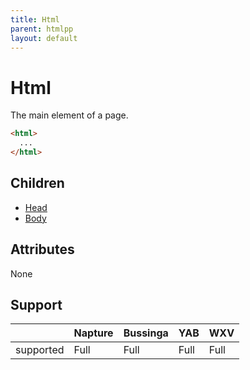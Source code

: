 ```yaml
---
title: Html
parent: htmlpp
layout: default
---
```

# Html
The main element of a page.

```html
<html>
  ...
</html>
```

## Children
- [Head](head.md)
- [Body](body.md)

## Attributes
None

## Support

|           | Napture | Bussinga | YAB  | WXV  |
| --------- | ------- | -------- | ---- | ---- |
| supported | Full    | Full     | Full | Full |